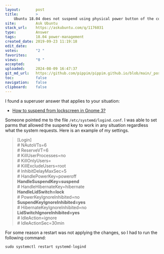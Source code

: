 ```yaml
---
layout:       post
title:        >
    Ubuntu 18.04 does not suspend using physical power button of the computer when screen is locked
site:         Ask Ubuntu
stack_url:    https://askubuntu.com/q/1176031
type:         Answer
tags:         18.04 power-management
created_date: 2019-09-23 11:19:18
edit_date:    
votes:        "2 "
favorites:    
views:        "0 "
accepted:     
uploaded:     2024-08-09 16:47:37
git_md_url:   https://github.com/pippim/pippim.github.io/blob/main/_posts/2019/2019-09-23-Ubuntu-18.04-does-not-suspend-using-physical-power-button-of-the-computer-when-screen-is-locked.md
toc:          false
navigation:   false
clipboard:    false
---
```


I found a superuser answer that applies to your situation:

- [How to suspend from lockscreen in Gnome 3?][1]

Someone pointed me to the file `/etc/systemd/logind.conf`. I was able to set parms that allowed the suspend key to work in any situation regardless what the system requests. Here is an example of my settings.
<blockquote>
[Login]<br/>
# NAutoVTs=6<br/>
# ReserveVT=6<br/>
# KillUserProcesses=no<br/>
# KillOnlyUsers=<br/>
# KillExcludeUsers=root<br/>
# InhibitDelayMaxSec=5<br/>
# HandlePowerKey=poweroff<br/>
<b>HandleSuspendKey=suspend</b><br/>
# HandleHibernateKey=hibernate<br/>
<b>HandleLidSwitch=lock</b><br/>
# PowerKeyIgnoreInhibited=no<br/>
<b>SuspendKeyIgnoreInhibited=yes</b><br/>
# HibernateKeyIgnoreInhibited=no<br/>
<b>LidSwitchIgnoreInhibited=yes</b><br/>
# IdleAction=ignore<br/>
# IdleActionSec=30min<br/>
</blockquote>
For some reason a restart was not applying the changes, so I had to run the following command:

``` 
sudo systemctl restart systemd-logind
```


  [1]: https://superuser.com/questions/748482/how-to-suspend-from-lockscreen-in-gnome-3
